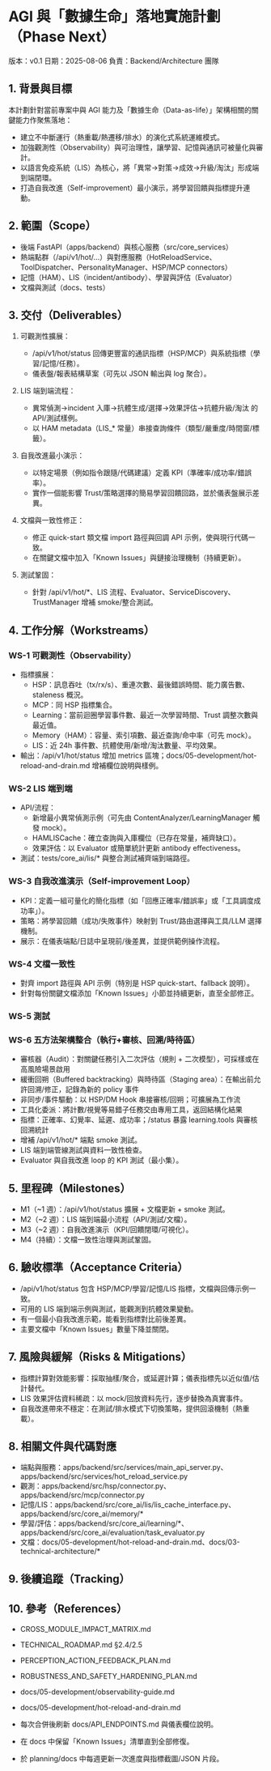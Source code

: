 # AGI 與「數據生命」落地實施計劃（Phase Next）

版本：v0.1
日期：2025-08-06
負責：Backend/Architecture 團隊

## 1. 背景與目標

本計劃針對當前專案中與 AGI 能力及「數據生命（Data-as-life）」架構相關的關鍵能力作聚焦落地：
- 建立不中斷運行（熱重載/熱遷移/排水）的演化式系統運維模式。
- 加強觀測性（Observability）與可治理性，讓學習、記憶與通訊可被量化與審計。
- 以語言免疫系統（LIS）為核心，將「異常→對策→成效→升級/淘汰」形成端到端閉環。
- 打造自我改進（Self-improvement）最小演示，將學習回饋與指標提升連動。

## 2. 範圍（Scope）
- 後端 FastAPI（apps/backend）與核心服務（src/core_services）
- 熱端點群（/api/v1/hot/...）與對應服務（HotReloadService、ToolDispatcher、PersonalityManager、HSP/MCP connectors）
- 記憶（HAM）、LIS（incident/antibody）、學習與評估（Evaluator）
- 文檔與測試（docs、tests）

## 3. 交付（Deliverables）
1) 可觀測性擴展：
   - /api/v1/hot/status 回傳更豐富的通訊指標（HSP/MCP）與系統指標（學習/記憶/任務）。
   - 儀表盤/報表結構草案（可先以 JSON 輸出與 log 聚合）。

2) LIS 端到端流程：
   - 異常偵測→incident 入庫→抗體生成/選擇→效果評估→抗體升級/淘汰 的 API/測試樣例。
   - 以 HAM metadata（LIS_* 常量）串接查詢條件（類型/嚴重度/時間窗/標籤）。

3) 自我改進最小演示：
   - 以特定場景（例如指令跟隨/代碼建議）定義 KPI（準確率/成功率/錯誤率）。
   - 實作一個能影響 Trust/策略選擇的簡易學習回饋回路，並於儀表盤展示差異。

4) 文檔與一致性修正：
   - 修正 quick-start 類文檔 import 路徑與回調 API 示例，使與現行代碼一致。
   - 在關鍵文檔中加入「Known Issues」與鏈接治理機制（持續更新）。

5) 測試鞏固：
   - 針對 /api/v1/hot/*、LIS 流程、Evaluator、ServiceDiscovery、TrustManager 增補 smoke/整合測試。

## 4. 工作分解（Workstreams）

### WS-1 可觀測性（Observability）
- 指標擴展：
  - HSP：訊息吞吐（tx/rx/s）、重連次數、最後錯誤時間、能力廣告數、staleness 概況。
  - MCP：同 HSP 指標集合。
  - Learning：當前迴圈學習事件數、最近一次學習時間、Trust 調整次數與最近值。
  - Memory（HAM）：容量、索引項數、最近查詢/命中率（可先 mock）。
  - LIS：近 24h 事件數、抗體使用/新增/淘汰數量、平均效果。
- 輸出：/api/v1/hot/status 增加 metrics 區塊；docs/05-development/hot-reload-and-drain.md 增補欄位說明與樣例。

### WS-2 LIS 端到端
- API/流程：
  - 新增最小異常偵測示例（可先由 ContentAnalyzer/LearningManager 觸發 mock）。
  - HAMLISCache：確立查詢與入庫欄位（已存在常量，補齊缺口）。
  - 效果評估：以 Evaluator 或簡單統計更新 antibody effectiveness。
- 測試：tests/core_ai/lis/* 與整合測試補齊端到端路徑。

### WS-3 自我改進演示（Self-improvement Loop）
- KPI：定義一組可量化的簡化指標（如「回應正確率/錯誤率」或「工具調度成功率」）。
- 策略：將學習回饋（成功/失敗事件）映射到 Trust/路由選擇與工具/LLM 選擇機制。
- 展示：在儀表端點/日誌中呈現前/後差異，並提供範例操作流程。

### WS-4 文檔一致性
- 對齊 import 路徑與 API 示例（特別是 HSP quick-start、fallback 說明）。
- 針對每份關鍵文檔添加「Known Issues」小節並持續更新，直至全部修正。

### WS-5 測試

### WS-6 五方法架構整合（執行+審核、回溯/時待區）
- 審核器（Audit）：對關鍵任務引入二次評估（規則 + 二次模型），可採樣或在高風險場景啟用
- 緩衝回朔（Buffered backtracking）與時待區（Staging area）：在輸出前允許回溯/修正，記錄為新的 policy 事件
- 非同步/事件驅動：以 HSP/DM Hook 串接審核/回朔；可擴展為工作流
- 工具化委派：將計數/視覺等易錯子任務交由專用工具，返回結構化結果
- 指標：正確率、幻覺率、延遲、成功率；/status 暴露 learning.tools 與審核回溯統計
- 增補 /api/v1/hot/* 端點 smoke 測試。
- LIS 端到端管線測試與資料一致性檢查。
- Evaluator 與自我改進 loop 的 KPI 測試（最小集）。

## 5. 里程碑（Milestones）
- M1（~1 週）：/api/v1/hot/status 擴展 + 文檔更新 + smoke 測試。
- M2（~2 週）：LIS 端到端最小流程（API/測試/文檔）。
- M3（~2 週）：自我改進演示（KPI/回饋閉環/可視化）。
- M4（持續）：文檔一致性治理與測試鞏固。

## 6. 驗收標準（Acceptance Criteria）
- /api/v1/hot/status 包含 HSP/MCP/學習/記憶/LIS 指標，文檔與回傳示例一致。
- 可用的 LIS 端到端示例與測試，能觀測到抗體效果變動。
- 有一個最小自我改進示範，能看到指標對比前後差異。
- 主要文檔中「Known Issues」數量下降並關閉。

## 7. 風險與緩解（Risks & Mitigations）
- 指標計算對效能影響：採取抽樣/聚合，或延遲計算；儀表指標先以近似值/估計替代。
- LIS 效果評估資料稀疏：以 mock/回放資料先行，逐步替換為真實事件。
- 自我改進帶來不穩定：在測試/排水模式下切換策略，提供回滾機制（熱重載）。

## 8. 相關文件與代碼對應
- 端點與服務：apps/backend/src/services/main_api_server.py、apps/backend/src/services/hot_reload_service.py
- 觀測：apps/backend/src/hsp/connector.py、apps/backend/src/mcp/connector.py
- 記憶/LIS：apps/backend/src/core_ai/lis/lis_cache_interface.py、apps/backend/src/core_ai/memory/*
- 學習/評估：apps/backend/src/core_ai/learning/*、apps/backend/src/core_ai/evaluation/task_evaluator.py
- 文檔：docs/05-development/hot-reload-and-drain.md、docs/03-technical-architecture/*

## 9. 後續追蹤（Tracking）

## 10. 參考（References）
- CROSS_MODULE_IMPACT_MATRIX.md
- TECHNICAL_ROADMAP.md §2.4/2.5
- PERCEPTION_ACTION_FEEDBACK_PLAN.md
- ROBUSTNESS_AND_SAFETY_HARDENING_PLAN.md
- docs/05-development/observability-guide.md
- docs/05-development/hot-reload-and-drain.md

- 每次合併後刷新 docs/API_ENDPOINTS.md 與儀表欄位說明。
- 在 docs 中保留「Known Issues」清單直到全部修復。
- 於 planning/docs 中每週更新一次進度與指標截圖/JSON 片段。
